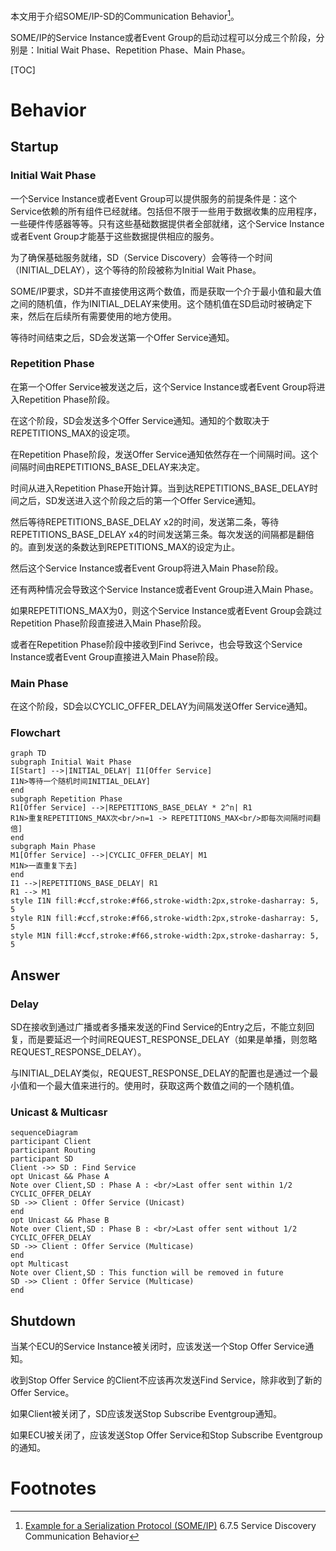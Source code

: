 

本文用于介绍SOME/IP-SD的Communication Behavior[^1]。

SOME/IP的Service Instance或者Event Group的启动过程可以分成三个阶段，分别是：Initial Wait Phase、Repetition Phase、Main Phase。

[TOC]

# Behavior

## Startup

### Initial Wait Phase

一个Service Instance或者Event Group可以提供服务的前提条件是：这个Service依赖的所有组件已经就绪。包括但不限于一些用于数据收集的应用程序，一些硬件传感器等等。只有这些基础数据提供者全部就绪，这个Service Instance或者Event Group才能基于这些数据提供相应的服务。

为了确保基础服务就绪，SD（Service Discovery）会等待一个时间（INITIAL_DELAY），这个等待的阶段被称为Initial Wait Phase。

SOME/IP要求，SD并不直接使用这两个数值，而是获取一个介于最小值和最大值之间的随机值，作为INITIAL_DELAY来使用。这个随机值在SD启动时被确定下来，然后在后续所有需要使用的地方使用。

等待时间结束之后，SD会发送第一个Offer Service通知。

### Repetition Phase

在第一个Offer Service被发送之后，这个Service Instance或者Event Group将进入Repetition Phase阶段。

在这个阶段，SD会发送多个Offer Service通知。通知的个数取决于REPETITIONS_MAX的设定项。

在Repetition Phase阶段，发送Offer Service通知依然存在一个间隔时间。这个间隔时间由REPETITIONS_BASE_DELAY来决定。

时间从进入Repetition Phase开始计算。当到达REPETITIONS_BASE_DELAY时间之后，SD发送进入这个阶段之后的第一个Offer Service通知。

然后等待REPETITIONS_BASE_DELAY x2的时间，发送第二条，等待REPETITIONS_BASE_DELAY x4的时间发送第三条。每次发送的间隔都是翻倍的。直到发送的条数达到REPETITIONS_MAX的设定为止。

然后这个Service Instance或者Event Group将进入Main Phase阶段。

还有两种情况会导致这个Service Instance或者Event Group进入Main Phase。

如果REPETITIONS_MAX为0，则这个Service Instance或者Event Group会跳过Repetition Phase阶段直接进入Main Phase阶段。

或者在Repetition Phase阶段中接收到Find Serivce，也会导致这个Service Instance或者Event Group直接进入Main Phase阶段。

### Main Phase

在这个阶段，SD会以CYCLIC_OFFER_DELAY为间隔发送Offer Service通知。

### Flowchart

```mermaid
graph TD
subgraph Initial Wait Phase
I[Start] -->|INITIAL_DELAY| I1[Offer Service]
I1N>等待一个随机时间INITIAL_DELAY]
end
subgraph Repetition Phase
R1[Offer Service] -->|REPETITIONS_BASE_DELAY * 2^n| R1
R1N>重复REPETITIONS_MAX次<br/>n=1 -> REPETITIONS_MAX<br/>即每次间隔时间翻倍]
end
subgraph Main Phase
M1[Offer Service] -->|CYCLIC_OFFER_DELAY| M1
M1N>一直重复下去]
end
I1 -->|REPETITIONS_BASE_DELAY| R1
R1 --> M1
style I1N fill:#ccf,stroke:#f66,stroke-width:2px,stroke-dasharray: 5, 5
style R1N fill:#ccf,stroke:#f66,stroke-width:2px,stroke-dasharray: 5, 5
style M1N fill:#ccf,stroke:#f66,stroke-width:2px,stroke-dasharray: 5, 5
```



## Answer

### Delay

SD在接收到通过广播或者多播来发送的Find Service的Entry之后，不能立刻回复，而是要延迟一个时间REQUEST_RESPONSE_DELAY（如果是单播，则忽略REQUEST_RESPONSE_DELAY）。

与INITIAL_DELAY类似，REQUEST_RESPONSE_DELAY的配置也是通过一个最小值和一个最大值来进行的。使用时，获取这两个数值之间的一个随机值。

### Unicast & Multicasr

```mermaid
sequenceDiagram
participant Client
participant Routing
participant SD
Client ->> SD : Find Service
opt Unicast && Phase A
Note over Client,SD : Phase A : <br/>Last offer sent within 1/2 CYCLIC_OFFER_DELAY
SD ->> Client : Offer Service (Unicast)
end
opt Unicast && Phase B
Note over Client,SD : Phase B : <br/>Last offer sent without 1/2 CYCLIC_OFFER_DELAY
SD ->> Client : Offer Service (Multicase)
end
opt Multicast
Note over Client,SD : This function will be removed in future
SD ->> Client : Offer Service (Multicase)
end
```

## Shutdown

当某个ECU的Service Instance被关闭时，应该发送一个Stop Offer Service通知。

收到Stop Offer Service 的Client不应该再次发送Find Service，除非收到了新的Offer Service。

如果Client被关闭了，SD应该发送Stop Subscribe Eventgroup通知。

如果ECU被关闭了，应该发送Stop Offer Service和Stop Subscribe Eventgroup的通知。



# Footnotes

[^1]: [Example for a Serialization Protocol (SOME/IP)](http://www.some-ip.com/papers/cache/AUTOSAR_TR_SomeIpExample_4.2.1.pdf) 6.7.5 Service Discovery Communication Behavior










